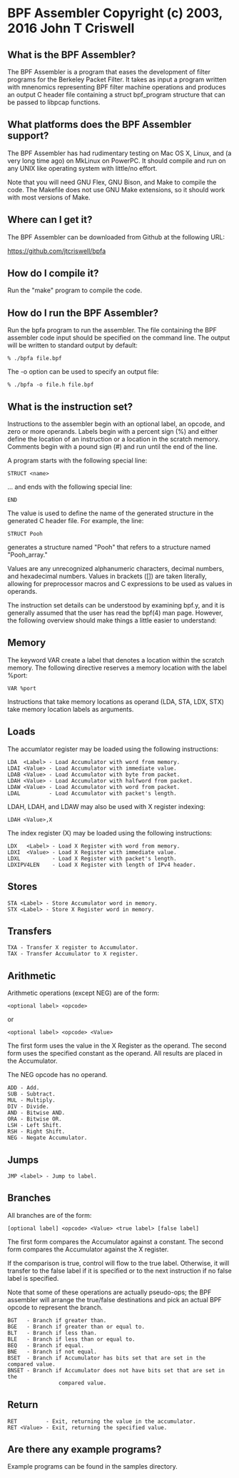 BPF Assembler
Copyright (c) 2003, 2016 John T Criswell
===============================================================================

What is the BPF Assembler?
--------------------------
The BPF Assembler is a program that eases the development of filter programs
for the Berkeley Packet Filter.  It takes as input a program written with
mnenomics representing BPF filter machine operations and produces an output C
header file containing a struct bpf_program structure that can be passed to
libpcap functions.

What platforms does the BPF Assembler support?
----------------------------------------------
The BPF Assembler has had rudimentary testing on Mac OS X, Linux, and
(a very long time ago) on MkLinux on PowerPC.  It should compile and run
on any UNIX like operating system with little/no effort.

Note that you will need GNU Flex, GNU Bison, and Make to compile the code.
The Makefile does not use GNU Make extensions, so it should work with most
versions of Make.

Where can I get it?
-------------------
The BPF Assembler can be downloaded from Github at the following URL:

https://github.com/jtcriswell/bpfa

How do I compile it?
--------------------

Run the "make" program to compile the code.

How do I run the BPF Assembler?
-------------------------------
Run the bpfa program to run the assembler. The file containing the BPF
assembler code input should be specified on the command line.  The output will
be written to standard output by default:

	% ./bpfa file.bpf

The -o option can be used to specify an output file:

	% ./bpfa -o file.h file.bpf

What is the instruction set?
----------------------------
Instructions to the assembler begin with an optional label, an opcode, and zero
or more operands.  Labels begin with a percent sign (%) and either define the
location of an instruction or a location in the scratch memory.  Comments begin
with a pound sign (#) and run until the end of the line.

A program starts with the following special line:

	STRUCT <name>

... and ends with the following special line:

	END

The value <name> is used to define the name of the generated structure in the
generated C header file.  For example, the line:

	STRUCT Pooh

generates a structure named "Pooh" that refers to a structure named
"Pooh_array."

Values are any unrecognized alphanumeric characters, decimal numbers, and
hexadecimal numbers.  Values in brackets ([]) are taken literally, allowing for
preprocessor macros and C expressions to be used as values in operands.

The instruction set details can be understood by examining bpf.y, and it is
generally assumed that the user has read the bpf(4) man page.  However, the
following overview should make things a little easier to understand:

Memory
------
The keyword VAR create a label that denotes a location within the scratch
memory.  The following directive reserves a memory location with the label
%port:

	VAR %port

Instructions that take memory locations as operand (LDA, STA, LDX, STX)
take memory location labels as arguments.

Loads
-----

The accumlator register may be loaded using the following instructions:

	LDA  <Label> - Load Accumulator with word from memory.
	LDAI <Value> - Load Accumulator with immediate value.
	LDAB <Value> - Load Accumulator with byte from packet.
	LDAH <Value> - Load Accumulator with halfword from packet.
	LDAW <Value> - Load Accumulator with word from packet.
	LDAL         - Load Accumulator with packet's length.

LDAH, LDAH, and LDAW may also be used with X register indexing:

	LDAH <Value>,X

The index register (X) may be loaded using the following instructions:

	LDX   <Label> - Load X Register with word from memory.
	LDXI  <Value> - Load X Register with immediate value.
	LDXL          - Load X Register with packet's length.
	LDXIPV4LEN    - Load X Register with length of IPv4 header.

Stores
------
	STA <Label> - Store Accumulator word in memory.
	STX <Label> - Store X Register word in memory.

Transfers
---------
	TXA - Transfer X register to Accumulator.
	TAX - Transfer Accumulator to X register.

Arithmetic
----------
Arithmetic operations (except NEG) are of the form:

	<optional label> <opcode>

or

	<optional label> <opcode> <Value>

The first form uses the value in the X Register as the operand.  The second
form uses the specified constant as the operand.  All results are placed in the
Accumulator.

The NEG opcode has no operand.

	ADD - Add.
	SUB - Subtract.
	MUL - Multiply.
	DIV - Divide.
	AND - Bitwise AND.
	ORA - Bitwise OR.
	LSH - Left Shift.
	RSH - Right Shift.
	NEG - Negate Accumulator.

Jumps
-----
	JMP <label> - Jump to label.

Branches
--------
All branches are of the form:

	[optional label] <opcode> <Value> <true label> [false label]

The first form compares the Accumulator against a constant.  The second form
compares the Accumulator against the X register.

If the comparison is true, control will flow to the true label.  Otherwise,
it will transfer to the false label if it is specified or to the next
instruction if no false label is specified.

Note that some of these operations are actually pseudo-ops; the BPF assembler
will arrange the true/false destinations and pick an actual BPF opcode to
represent the branch.

	BGT   - Branch if greater than.
	BGE   - Branch if greater than or equal to.
	BLT   - Branch if less than.
	BLE   - Branch if less than or equal to.
	BEQ   - Branch if equal.
	BNE   - Branch if not equal.
	BSET  - Branch if Accumulator has bits set that are set in the compared value.
	BNSET - Branch if Accumulator does not have bits set that are set in the
					compared value.

Return
------
	RET         - Exit, returning the value in the accumulator.
	RET <Value> - Exit, returning the specified value.

Are there any example programs?
-------------------------------
Example programs can be found in the samples directory.

